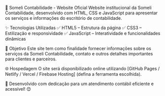 📌 Someli Contabilidade - Website Oficial
Website institucional da Someli Contabilidade, desenvolvido com HTML, CSS e JavaScript para apresentar os serviços e informações do escritório de contabilidade.

✨ Tecnologias Utilizadas
✅ HTML5 – Estrutura da página
✅ CSS3 – Estilização e responsividade
✅ JavaScript – Interatividade e funcionalidades dinâmicas

🚀 Objetivo
Este site tem como finalidade fornecer informações sobre os serviços da Someli Contabilidade, contato e outros detalhes importantes para clientes e parceiros.

🌐 Hospedagem
O site será disponibilizado online utilizando [GitHub Pages / Netlify / Vercel / Firebase Hosting] (defina a ferramenta escolhida).

📍 Desenvolvido com dedicação para um atendimento contábil eficiente e acessível! 😊
